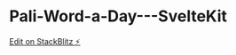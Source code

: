 # Pali-Word-a-Day---SvelteKit

[Edit on StackBlitz ⚡️](https://stackblitz.com/edit/sveltejs-kit-template-default-cbjjg7)